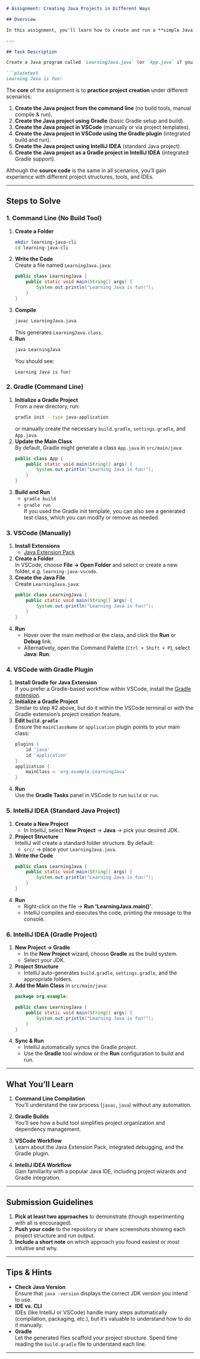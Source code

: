 ```markdown
# Assignment: Creating Java Projects in Different Ways

## Overview

In this assignment, you'll learn how to create and run a **simple Java program** in several distinct ways. The program itself is straightforward: it prints `"Learning Java is fun!"` to the console. However, the **focus** is on becoming familiar with **multiple approaches** to setting up and running a Java project, from manual compilation on the command line to using modern build tools and IDEs.

---

## Task Description

Create a Java program called `LearningJava.java` (or `App.java` if you prefer) with a `main` method that prints the message:

```plaintext
Learning Java is fun!
```

The **core** of the assignment is to **practice project creation** under different scenarios:

1. **Create the Java project from the command line** (no build tools, manual compile & run).
2. **Create the Java project using Gradle** (basic Gradle setup and build).
3. **Create the Java project in VSCode** (manually or via project templates).
4. **Create the Java project in VSCode using the Gradle plugin** (integrated build and run).
5. **Create the Java project using IntelliJ IDEA** (standard Java project).
6. **Create the Java project as a Gradle project in IntelliJ IDEA** (integrated Gradle support).

Although the **source code** is the same in all scenarios, you’ll gain experience with different project structures, tools, and IDEs.

---

## Steps to Solve

### 1. Command Line (No Build Tool)

1. **Create a Folder**  
   ```bash
   mkdir learning-java-cli
   cd learning-java-cli
   ```
2. **Write the Code**  
   Create a file named `LearningJava.java`:
   ```java
   public class LearningJava {
       public static void main(String[] args) {
           System.out.println("Learning Java is fun!");
       }
   }
   ```
3. **Compile**  
   ```bash
   javac LearningJava.java
   ```
   This generates `LearningJava.class`.
4. **Run**  
   ```bash
   java LearningJava
   ```
   You should see:
   ```plaintext
   Learning Java is fun!
   ```

### 2. Gradle (Command Line)

1. **Initialize a Gradle Project**  
   From a new directory, run:
   ```bash
   gradle init --type java-application
   ```
   or manually create the necessary `build.gradle`, `settings.gradle`, and `App.java`.
2. **Update the Main Class**  
   By default, Gradle might generate a class `App.java` in `src/main/java`:
   ```java
   public class App {
       public static void main(String[] args) {
           System.out.println("Learning Java is fun!");
       }
   }
   ```
3. **Build and Run**  
   - `gradle build`  
   - `gradle run`  
   If you used the Gradle init template, you can also see a generated test class, which you can modify or remove as needed.

### 3. VSCode (Manually)

1. **Install Extensions**  
   - [Java Extension Pack](https://marketplace.visualstudio.com/items?itemName=vscjava.vscode-java-pack)  
2. **Create a Folder**  
   In VSCode, choose **File → Open Folder** and select or create a new folder, e.g. `learning-java-vscode`.
3. **Create the Java File**  
   Create `LearningJava.java`:
   ```java
   public class LearningJava {
       public static void main(String[] args) {
           System.out.println("Learning Java is fun!");
       }
   }
   ```
4. **Run**  
   - Hover over the main method or the class, and click the **Run** or **Debug** link.  
   - Alternatively, open the Command Palette (`Ctrl + Shift + P`), select **Java: Run**.

### 4. VSCode with Gradle Plugin

1. **Install Gradle for Java Extension**  
   If you prefer a Gradle-based workflow within VSCode, install the [Gradle extension](https://marketplace.visualstudio.com/items?itemName=richardwillis.vscode-gradle).
2. **Initialize a Gradle Project**  
   Similar to step #2 above, but do it within the VSCode terminal or with the Gradle extension’s project creation feature.
3. **Edit `build.gradle`**  
   Ensure the `mainClassName` or `application` plugin points to your main class:
   ```groovy
   plugins {
       id 'java'
       id 'application'
   }
   application {
       mainClass = 'org.example.LearningJava'
   }
   ```
4. **Run**  
   Use the **Gradle Tasks** panel in VSCode to run `build` or `run`.

### 5. IntelliJ IDEA (Standard Java Project)

1. **Create a New Project**  
   - In IntelliJ, select **New Project** → **Java** → pick your desired JDK.
2. **Project Structure**  
   IntelliJ will create a standard folder structure. By default:
   - `src/` → place your `LearningJava.java`.
3. **Write the Code**  
   ```java
   public class LearningJava {
       public static void main(String[] args) {
           System.out.println("Learning Java is fun!");
       }
   }
   ```
4. **Run**  
   - Right-click on the file → **Run 'LearningJava.main()'**.  
   - IntelliJ compiles and executes the code, printing the message to the console.

### 6. IntelliJ IDEA (Gradle Project)

1. **New Project → Gradle**  
   - In the **New Project** wizard, choose **Gradle** as the build system.  
   - Select your JDK.
2. **Project Structure**  
   - IntelliJ auto-generates `build.gradle`, `settings.gradle`, and the appropriate folders.
3. **Add the Main Class** in `src/main/java`:
   ```java
   package org.example;

   public class LearningJava {
       public static void main(String[] args) {
           System.out.println("Learning Java is fun!");
       }
   }
   ```
4. **Sync & Run**  
   - IntelliJ automatically syncs the Gradle project.
   - Use the **Gradle** tool window or the **Run** configuration to build and run.

---

## What You’ll Learn

1. **Command Line Compilation**  
   You’ll understand the raw process (`javac`, `java`) without any automation.

2. **Gradle Builds**  
   You’ll see how a build tool simplifies project organization and dependency management.

3. **VSCode Workflow**  
   Learn about the Java Extension Pack, integrated debugging, and the Gradle plugin.

4. **IntelliJ IDEA Workflow**  
   Gain familiarity with a popular Java IDE, including project wizards and Gradle integration.

---

## Submission Guidelines

1. **Pick at least two approaches** to demonstrate (though experimenting with all is encouraged).  
2. **Push your code** to the repository or share screenshots showing each project structure and run output.  
3. **Include a short note** on which approach you found easiest or most intuitive and why.

---

## Tips & Hints

- **Check Java Version**  
  Ensure that `java -version` displays the correct JDK version you intend to use.
- **IDE vs. CLI**  
  IDEs (like IntelliJ or VSCode) handle many steps automatically (compilation, packaging, etc.), but it’s valuable to understand how to do it manually.
- **Gradle**  
  Let the generated files scaffold your project structure. Spend time reading the `build.gradle` file to understand each line.

---
